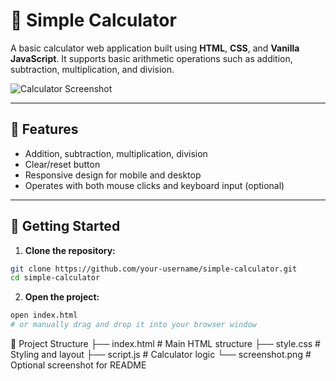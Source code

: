 # 🧮 Simple Calculator

A basic calculator web application built using **HTML**, **CSS**, and **Vanilla JavaScript**. It supports basic arithmetic operations such as addition, subtraction, multiplication, and division.

![Calculator Screenshot](./screenshot.png) <!-- Replace with actual screenshot path -->

---

## 🔢 Features

- Addition, subtraction, multiplication, division
- Clear/reset button
- Responsive design for mobile and desktop
- Operates with both mouse clicks and keyboard input (optional)

---

## 🚀 Getting Started

1. **Clone the repository:**

```bash
git clone https://github.com/your-username/simple-calculator.git
cd simple-calculator
```
2. **Open the project:**
```bash
open index.html
# or manually drag and drop it into your browser window
```
🧱 Project Structure
├── index.html       # Main HTML structure
├── style.css        # Styling and layout
├── script.js        # Calculator logic
└── screenshot.png   # Optional screenshot for README
